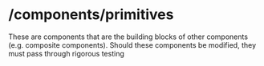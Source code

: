 # /components/primitives

These are components that are the building blocks of other components (e.g. composite components). Should these
components be modified, they must pass through rigorous testing
